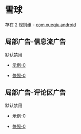 # 雪球

存在 2 规则组 - [com.xueqiu.android](/src/apps/com.xueqiu.android.ts)

## 局部广告-信息流广告

默认禁用

- [示例-0](https://m.gkd.li/33366298/d05d1eec-cda5-4d37-a494-8eef7b7871dd)

- [快照-0](https://i.gkd.li/i/13388227)

## 局部广告-评论区广告

默认禁用

- [示例-0](https://m.gkd.li/33366298/b223cc74-fd4f-45a2-89ab-4a18ddffc01c)

- [快照-0](https://i.gkd.li/i/13388361)
